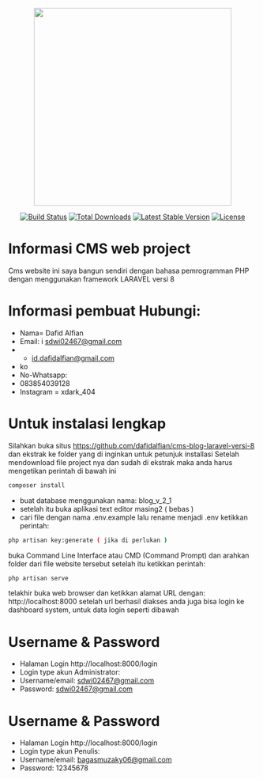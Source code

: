 <p align="center"><a href="https://laravel.com" target="_blank"><img src="https://raw.githubusercontent.com/laravel/art/master/logo-lockup/5%20SVG/2%20CMYK/1%20Full%20Color/laravel-logolockup-cmyk-red.svg" width="400"></a></p>

<p align="center">
<a href="https://travis-ci.org/laravel/framework"><img src="https://travis-ci.org/laravel/framework.svg" alt="Build Status"></a>
<a href="https://packagist.org/packages/laravel/framework"><img src="https://poser.pugx.org/laravel/framework/d/total.svg" alt="Total Downloads"></a>
<a href="https://packagist.org/packages/laravel/framework"><img src="https://poser.pugx.org/laravel/framework/v/stable.svg" alt="Latest Stable Version"></a>
<a href="https://packagist.org/packages/laravel/framework"><img src="https://poser.pugx.org/laravel/framework/license.svg" alt="License"></a>
</p>

# Informasi CMS web project
Cms website ini saya bangun sendiri dengan bahasa pemrogramman PHP dengan menggunakan framework LARAVEL versi 8



# Informasi pembuat Hubungi:
- Nama= Dafid Alfian
- Email:
    i sdwi02467@gmail.com
- * id.dafidalfian@gmail.com
- ko
- No-Whatsapp:
- 083854039128
- Instagram = xdark_404

# Untuk instalasi lengkap 
Silahkan buka situs https://github.com/dafidalfian/cms-blog-laravel-versi-8
dan ekstrak ke folder yang di inginkan untuk petunjuk installasi
Setelah mendownload file project nya dan sudah di ekstrak maka anda harus mengetikan perintah di bawah ini
```bash
composer install
``` 
- buat database menggunakan nama: blog_v_2_1
- setelah itu buka aplikasi text editor masing2 ( bebas )
- cari file dengan nama .env.example lalu rename menjadi .env
ketikkan perintah:
```bash
php artisan key:generate ( jika di perlukan )
```
buka Command Line Interface atau CMD (Command Prompt) dan arahkan folder dari file website tersebut
setelah itu ketikkan perintah:
```bash
php artisan serve
```
telakhir buka web browser dan ketikkan alamat URL dengan: http://localhost:8000
setelah url berhasil diakses anda juga bisa login ke dashboard system, untuk data login seperti dibawah

# Username & Password
- Halaman Login http://localhost:8000/login
- Login type akun Administrator:
- Username/email: sdwi02467@gmail.com
- Password: sdwi02467@gmail.com

# Username & Password
- Halaman Login http://localhost:8000/login
- Login type akun Penulis:
- Username/email: bagasmuzaky06@gmail.com
- Password: 12345678
